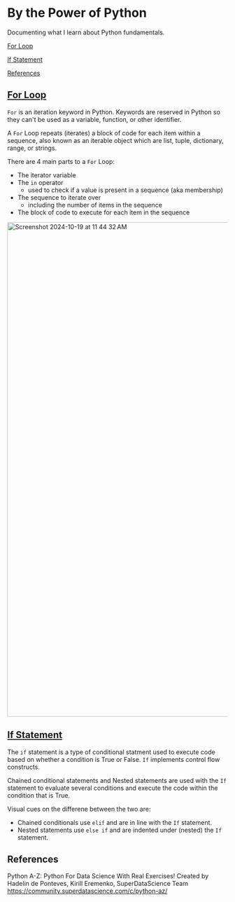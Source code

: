 # By the Power of Python

Documenting what I learn about Python fundamentals.


[For Loop](#for-loop)

[If Statement](#If-statement)

[References](#References)



## [For Loop](https://wiki.python.org/moin/ForLoop)

`For` is an iteration keyword in Python. Keywords are reserved in Python so they can't be used as a variable, function, or other identifier. 

A `For` Loop repeats (iterates) a block of code for each item within a sequence, also known as an iterable object which are list, tuple, dictionary, range, or strings. 

There are 4 main parts to a `For` Loop:
- The iterator variable
- The `in` operator
  - used to check if a value is present in a sequence (aka membership)
- The sequence to iterate over
  - including the number of items in the sequence
- The block of code to execute for each item in the sequence


<img width="1129" alt="Screenshot 2024-10-19 at 11 44 32 AM" src="https://github.com/user-attachments/assets/4527e790-95ec-4e92-9673-166152a37e5b">

## [If Statement](https://www.linode.com/docs/guides/if-statements-and-conditionals-in-python/)

The `if` statement is a type of conditional statment used to execute code based on whether a condition is True or False. `If` implements control flow constructs.  

Chained conditional statements and Nested statements are used with the `If` statement to evaluate several conditions and execute the code within the condition that is True. 

Visual cues on the differene between the two are: 
- Chained conditionals use `elif` and are in line with the `If` statement.
- Nested statements use `else if` and are indented under (nested) the `If` statement. 

## References
Python A-Z: Python For Data Science With Real Exercises! Created by Hadelin de Ponteves, Kirill Eremenko, SuperDataScience Team https://community.superdatascience.com/c/python-az/ 
